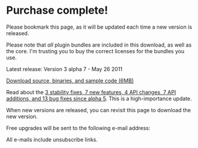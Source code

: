 # Purchase complete!

Please bookmark this page, as it will be updated each time a new version is released. 

Please note that *all* plugin bundles are included in this download, as well as the core. I'm trusting you to buy the correct licenses for the bundles you use. 

Latest release: Version 3 alpha 7 - May 26 2011 

<a href="http://downloads.imageresizing.net/Resizer3-alpha-7-full-May-26-2011.zip" class="awesome green">Download source, binaries, and sample code (6MB)</a>

Read about the [3 stability fixes, 7 new features, 4 API changes, 7 API additions, and 13 bug fixes since alpha 5](/releases/3-alpha-7). This is a high-importance update.

When new versions are released, you can revisit this page to download the new version.

Free upgrades will be sent to the following e-mail address: 

<!-- http://imageresizing.net/purchase/completed?txn_id=8S630904NC944974C&item_number=929356&payer_email=nathanael.jones%40gmail.com&first_name=Nathanael&last_name=Jones&quantity=1&currency=USD&payment_status=Completed&sku=R3Bundle1Pro&hash=74eb5504bd2cb6f9bf83010276b42bb2comp -->
<script type="text/javascript">
//<!--
var queryString = {};
window.location.href.replace(
    new RegExp("([^?=&]+)(=([^&]*))?", "g"),
    function($0, $1, $2, $3) { queryString[unescape($1)] = unescape($3); }
);

document.write(queryString['payer_email']); 
//-->
</script>

<!--If there is an additional e-mail address you would like e-mail notifications to be sent to, you may add it here:-->



All e-mails include unsubscribe links.